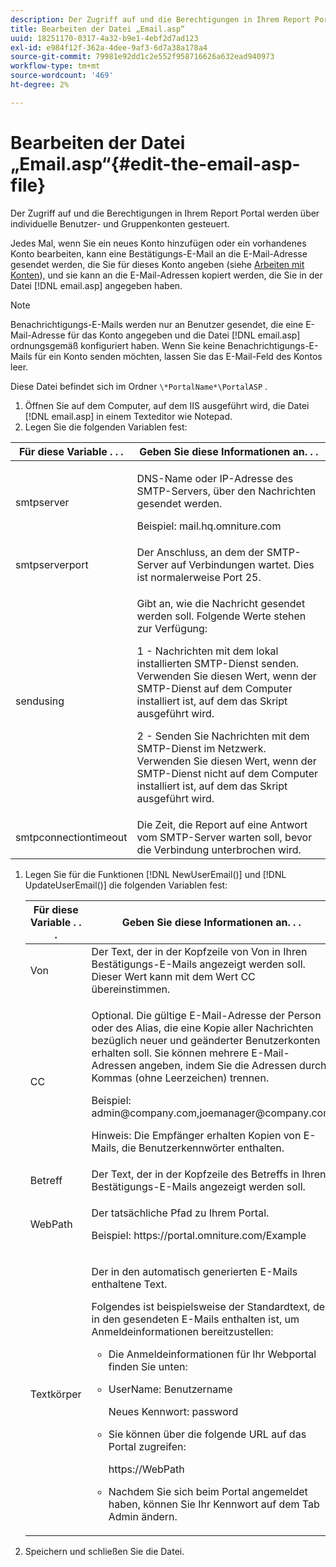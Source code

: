 ```yaml
---
description: Der Zugriff auf und die Berechtigungen in Ihrem Report Portal werden über individuelle Benutzer- und Gruppenkonten gesteuert.
title: Bearbeiten der Datei „Email.asp“
uuid: 18251170-0317-4a32-b9e1-4ebf2d7ad123
exl-id: e984f12f-362a-4dee-9af3-6d7a38a178a4
source-git-commit: 79981e92dd1c2e552f958716626a632ead940973
workflow-type: tm+mt
source-wordcount: '469'
ht-degree: 2%

---
```


# Bearbeiten der Datei „Email.asp“{#edit-the-email-asp-file}

Der Zugriff auf und die Berechtigungen in Ihrem Report Portal werden über individuelle Benutzer- und Gruppenkonten gesteuert.

Jedes Mal, wenn Sie ein neues Konto hinzufügen oder ein vorhandenes Konto bearbeiten, kann eine Bestätigungs-E-Mail an die E-Mail-Adresse gesendet werden, die Sie für dieses Konto angeben (siehe [Arbeiten mit Konten](../../../home/c-rpt-oview/c-admin-rpt/c-work-accts/c-work-accts.md#concept-c933a1940bda4a3489d61d8af315e45d)), und sie kann an die E-Mail-Adressen kopiert werden, die Sie in der Datei [!DNL email.asp] angegeben haben.

>[!NOTE]
>
>Benachrichtigungs-E-Mails werden nur an Benutzer gesendet, die eine E-Mail-Adresse für das Konto angegeben und die Datei [!DNL email.asp] ordnungsgemäß konfiguriert haben. Wenn Sie keine Benachrichtigungs-E-Mails für ein Konto senden möchten, lassen Sie das E-Mail-Feld des Kontos leer.

Diese Datei befindet sich im Ordner `\*PortalName*\PortalASP` .

1. Öffnen Sie auf dem Computer, auf dem IIS ausgeführt wird, die Datei [!DNL email.asp] in einem Texteditor wie Notepad.
1. Legen Sie die folgenden Variablen fest:

<table id="table_44F52DA266364DF993C40678A28E0F0D">
 <thead>
  <tr>
   <th colname="col1" class="entry"> Für diese Variable . . . </th>
   <th colname="col2" class="entry"> Geben Sie diese Informationen an. . . </th>
  </tr>
 </thead>
 <tbody>
  <tr>
   <td colname="col1"> smtpserver </td>
   <td colname="col2"> <p>DNS-Name oder IP-Adresse des SMTP-Servers, über den Nachrichten gesendet werden. </p> <p>Beispiel: <span class="filepath"> mail.hq.omniture.com</span></p> </td>
  </tr>
  <tr>
   <td colname="col1"> smtpserverport </td>
   <td colname="col2"> Der Anschluss, an dem der SMTP-Server auf Verbindungen wartet. Dies ist normalerweise Port 25. </td>
  </tr>
  <tr>
   <td colname="col1"> sendusing </td>
   <td colname="col2"> <p>Gibt an, wie die Nachricht gesendet werden soll. Folgende Werte stehen zur Verfügung: </p> <p>1 - Nachrichten mit dem lokal installierten SMTP-Dienst senden. Verwenden Sie diesen Wert, wenn der SMTP-Dienst auf dem Computer installiert ist, auf dem das Skript ausgeführt wird. </p> <p>2 - Senden Sie Nachrichten mit dem SMTP-Dienst im Netzwerk. Verwenden Sie diesen Wert, wenn der SMTP-Dienst nicht auf dem Computer installiert ist, auf dem das Skript ausgeführt wird. </p> </td>
  </tr>
  <tr>
   <td colname="col1"> smtpconnectiontimeout </td>
   <td colname="col2">Die Zeit, die <span class="wintitle"> Report</span> auf eine Antwort vom SMTP-Server warten soll, bevor die Verbindung unterbrochen wird. </td>
  </tr>
 </tbody>
</table>

1. Legen Sie für die Funktionen [!DNL NewUserEmail()] und [!DNL UpdateUserEmail()] die folgenden Variablen fest:

   <table id="table_91C5E36B84A94C4097EE5993592BE587">
   <thead>
   <tr>
      <th colname="col1" class="entry"> Für diese Variable . . . </th>
      <th colname="col2" class="entry"> Geben Sie diese Informationen an. . . </th>
   </tr>
   </thead>
   <tbody>
   <tr>
      <td colname="col1"> Von </td>
      <td colname="col2">Der Text, der in der Kopfzeile von Von in Ihren Bestätigungs-E-Mails angezeigt werden soll. Dieser Wert kann mit dem Wert <span class="wintitle"> CC</span> übereinstimmen. </td>
   </tr>
   <tr>
      <td colname="col1"> CC </td>
      <td colname="col2"> <p>Optional. Die gültige E-Mail-Adresse der Person oder des Alias, die eine Kopie aller Nachrichten bezüglich neuer und geänderter Benutzerkonten erhalten soll. Sie können mehrere E-Mail-Adressen angeben, indem Sie die Adressen durch Kommas (ohne Leerzeichen) trennen. </p> <p>Beispiel: <span class="filepath"> admin@company.com,joemanager@company.com</span></p> <p> <p>Hinweis:  Die Empfänger erhalten Kopien von E-Mails, die Benutzerkennwörter enthalten. </p> </p> </td>
   </tr>
   <tr>
      <td colname="col1"> Betreff </td>
      <td colname="col2"> Der Text, der in der Kopfzeile des Betreffs in Ihren Bestätigungs-E-Mails angezeigt werden soll. </td>
   </tr>
   <tr>
      <td colname="col1"> WebPath </td>
      <td colname="col2"> <p>Der tatsächliche Pfad zu Ihrem Portal. </p> <p>Beispiel: <span class="filepath"> https://portal.omniture.com/Example</span></p> </td>
   </tr>
   <tr>
      <td colname="col1"> Textkörper </td>
      <td colname="col2"> <p>Der in den automatisch generierten E-Mails enthaltene Text. </p> <p>Folgendes ist beispielsweise der Standardtext, der in den gesendeten E-Mails enthalten ist, um Anmeldeinformationen bereitzustellen:
      <ul id="ul_7FF2E7399AB64D279EC5794AB02C9749">
      <li id="li_7CBCC5CFF9E04776BBC893278785AEE7">Die Anmeldeinformationen für Ihr Webportal finden Sie unten: </li>
      <li id="li_5346F0AB3568444B88117C295D8E99C5"><p>UserName: Benutzername </p><p>Neues Kennwort: password </p></li>
      <li id="li_B0D1FAE818BA42CF8546796800A1AA08"><p>Sie können über die folgende URL auf das Portal zugreifen: </p><p><span class="filepath"> https://WebPath</span></p></li>
      <li id="li_7CD71EBDFA1D418F960040569CD511EB">Nachdem Sie sich beim Portal angemeldet haben, können Sie Ihr Kennwort auf dem Tab <span class="wintitle"> Admin</span> ändern. </li>
      </ul></p> </td>
   </tr>
   </tbody>
   </table>

1. Speichern und schließen Sie die Datei.
